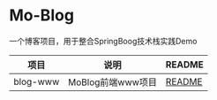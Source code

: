# Mo-Blog

一个博客项目，用于整合SpringBoog技术栈实践Demo

项目 | 说明 | README
-|- |- 
blog-www | MoBlog前端www项目 | [README](blog-www/README.md)
